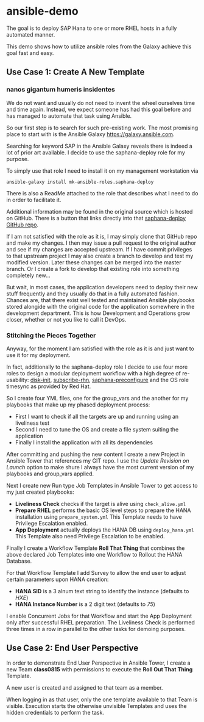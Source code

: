 # ansible-demo

The goal is to deploy SAP Hana to one or more RHEL hosts in a fully automated
manner.


This demo shows how to utilize ansible roles from the Galaxy achieve this goal
fast and easy.


## Use Case 1: Create A New Template

### nanos gigantum humeris insidentes

We do not want and usually do not need to invent the wheel ourselves time and
time again.  Instead, we expect someone has had this goal before and has
managed to automate that task using Ansible.

So our first step is to search for such pre-existing work. The most promising
place to start with is the Ansible Galaxy https://galaxy.ansible.com.

Searching for keyword SAP in the Ansible Galaxy reveals there is indeed a lot
of prior art available. I decide to use the saphana-deploy role for my purpose.

To simply use that role I need to install it on my management workstation via

```ansible-galaxy install mk-ansible-roles.saphana-deploy```

There is also a ReadMe attached to the role that describes what I need to do
in order to facilitate it.

Additional information may be found in the original source which is hosted on
GitHub.  There is a button that links directly into that
[saphana-deploy GitHub repo](https://github.com/mk-ansible-roles/saphana-deploy).

If I am not satisfied with the role as it is, I may simply clone that GitHub
repo and make my changes. I then may issue a pull request to the original
author and see if my changes are accepted upstream. If I have commit privileges
to that upstream project I may also create a branch to develop and test my
modified version. Later these changes can be merged into the master branch. Or
I create a fork to develop that existing role into something completely new...

But wait, in most cases, the application developers need to deploy their new
stuff frequently and they usually do that in a fully automated fashion. Chances
are, that there exist well tested and maintained Ansible playbooks stored
alongide with the original code for the application somewhere in the
development department. This is how Development and Operations grow closer,
whether or not you like to call it DevOps.

### Stitching the Pieces Together

Anyway, for the moment I am satisfied with the role as it is and just want to
use it for my deployment.

In fact, additionally to the saphana-deploy role I decide to use four more roles
to design a modular deployment workflow with a high degree of re-usability: [disk-init](https://github.com/mk-ansible-roles/disk-init), [subscribe-rhn](https://github.com/mk-ansible-roles/subscribe-rhn), [saphana-preconfigure](https://github.com/mk-ansible-roles/saphana-preconfigure) and the OS role timesync as provided by Red Hat.

So I create four YML files, one for the group_vars and the another for my playbooks
that make up my phased deployment process:

* First I want to check if all the targets are up and running using an liveliness test
* Second I need to tune the OS and create a file system suiting the application
* Finally I install the application with all its dependencies


After committing and pushing the new content I create a new Project in Ansible
Tower that references my GIT repo. I use the *Update Revision on Launch*
option to make shure I always have the most current version of my playbooks and
group_vars applied.

Next I create new Run type Job Templates in Ansible Tower to get access to my just created playbooks:

* **Liveliness Check** checks if the target is alive using ```check_alive.yml```
* **Prepare RHEL**  performs the basic OS level steps to prepare the HANA installation using ```prepare_system.yml```
  This Template needs to have Privilege Escalation enabled.
* **App Deployment** actually deploys the HANA DB using ```deploy_hana.yml```
  This Template also need Privilege Escalation to be enabled.

Finally I create a Workflow Template **Roll That Thing** that combines the
above declared Job Templates into one Workflow to Rollout the HANA Database.

For that Workflow Template I add Survey to allow the end user to adjust certain parameters upon HANA creation:

* **HANA SID** is a 3 alnum text string to identify the instance (defaults to *HXE*)
* **HANA Instance Number** is a 2 digit text (defaults to *75*)

I enable Concurrent Jobs for that Workflow and start the App Deployment only
after successful RHEL preparation. The Liveliness Check is performed three
times in a row in parallel to the other tasks for demoing purposes.

## Use Case 2: End User Perspective

In order to demonstrate End User Perspective in Ansible Tower, I create a new Team **class0815** with permissions to execute the **Roll Out That Thing** Template.

A new user is created and assigned to that team as a member.

When logging in as that user, only the one template available to that Team is
visible. Execution starts the otherwise unvisible Templates and uses the hidden
credentials to perform the task.


